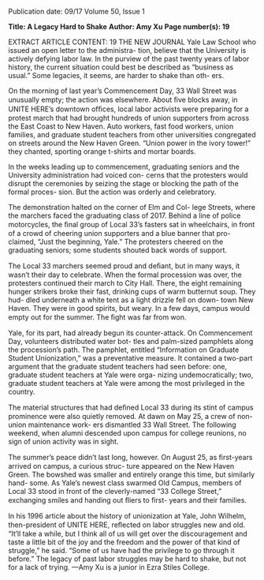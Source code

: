 Publication date: 09/17
Volume 50, Issue 1

**Title: A Legacy Hard to Shake**
**Author: Amy Xu**
**Page number(s): 19**

EXTRACT ARTICLE CONTENT:
19
THE  NEW  JOURNAL
Yale Law School who issued an open letter to the administra-
tion, believe that the University is actively defying labor law.
In the purview of the past twenty years of labor history, 
the current situation could best be described as “business as 
usual.” Some legacies, it seems, are harder to shake than oth-
ers.


On the morning of last year’s Commencement Day, 33 
Wall Street was unusually empty; the action was elsewhere. 
About ﬁve blocks away, in UNITE HERE’s downtown ofﬁces, 
local labor activists were preparing for a protest march that 
had brought hundreds of union supporters from across the 
East Coast to New Haven. Auto workers, fast food workers, 
union families, and graduate student teachers from other 
universities congregated on streets around the New Haven 
Green. “Union power in the ivory tower!” they chanted, 
sporting orange t-shirts and mortar boards. 

In the weeks leading up to commencement, graduating 
seniors and the University administration had voiced con-
cerns that the protesters would disrupt the ceremonies by 
seizing the stage or blocking the path of the formal proces-
sion. But the action was orderly and celebratory. 

The demonstration halted on the corner of Elm and Col-
lege Streets, where the marchers faced the graduating class 
of 2017. Behind a line of police motorcycles, the ﬁnal group 
of Local 33’s fasters sat in wheelchairs, in front of a crowd 
of cheering union supporters and a blue banner that pro-
claimed, “Just the beginning, Yale.” The protesters cheered 
on the graduating seniors; some students shouted back words 
of support. 

The Local 33 marchers seemed proud and deﬁant, but in 
many ways, it wasn’t their day to celebrate. When the formal 
procession was over, the protesters continued their march to 
City Hall. There, the eight remaining hunger strikers broke 
their fast, drinking cups of warm butternut soup. They hud-
dled underneath a white tent as a light drizzle fell on down-
town New Haven. They were in good spirits, but weary. In a 
few days, campus would empty out for the summer. The ﬁght 
was far from won.

Yale, for its part, had already begun its counter-attack. 
On Commencement Day, volunteers distributed water bot-
tles and palm-sized pamphlets along the procession’s path. 
The pamphlet, entitled “Information on Graduate Student 
Unionization,” was a preventative measure. It contained a 
two-part argument that the graduate student teachers had 
seen before: one, graduate student teachers at Yale were orga-
nizing undemocratically; two, graduate student teachers at 
Yale were among the most privileged in the country.

The material structures that had deﬁned Local 33 during 
its stint of campus prominence were also quietly removed. 
At dawn on May 25, a crew of non-union maintenance work-
ers dismantled 33 Wall Street. The following weekend, when 
alumni descended upon campus for college reunions, no 
sign of union activity was in sight.

The summer’s peace didn’t last long, however. On 
August 25, as ﬁrst-years arrived on campus, a curious struc-
ture appeared on the New Haven Green. The bowshed was 
smaller and entirely orange this time, but similarly hand-
some. As Yale’s newest class swarmed Old Campus, members 
of Local 33 stood in front of the cleverly-named “33 College 
Street,” exchanging smiles and handing out ﬂiers to ﬁrst-
years and their families.

In his 1996 article about the history of unionization at Yale, 
John Wilhelm, then-president of UNITE HERE, reﬂected 
on labor struggles new and old. “It’ll take a while, but I think 
all of us will get over the discouragement and taste a little 
bit of the joy and the freedom and the power of that kind of 
struggle,” he said. “Some of us have had the privilege to go 
through it before.” The legacy of past labor struggles may be 
hard to shake, but not for a lack of trying.
—Amy Xu is a junior 
in Ezra Stiles College.